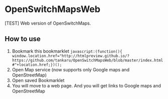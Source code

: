 # OpenSwitchMapsWeb
[TEST] Web version of OpenSwitchMaps.

## How to use
1. Bookmark this bookmarklet
```javascript:(function(){ window.location.href="http://htmlpreview.github.io/?https://github.com/tankaru/OpenSwitchMapsWeb/blob/master/index.html#"+location.href;})();```
1. Open Map service (now supports only Google maps and OpenStreetMap)
1. Open saved Bookmarklet
1. You will move to a web page. And you will get links to Google maps and OpenStreetMap
